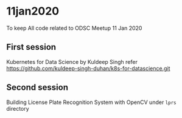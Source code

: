 # 11jan2020
To keep All code related to ODSC Meetup 11 Jan 2020

## First session 
Kubernetes for Data Science by Kuldeep Singh refer https://github.com/kuldeep-singh-duhan/k8s-for-datascience.git

## Second session 

Building License Plate Recognition System with OpenCV under `lprs` directory
